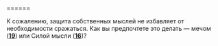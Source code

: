 ======

К сожалению, защита собственных мыслей не избавляет от необходимости сражаться. Как вы предпочтете это делать — мечом ([**19**](#n_19)) или Силой мысли ([**16**](#n_16))?

